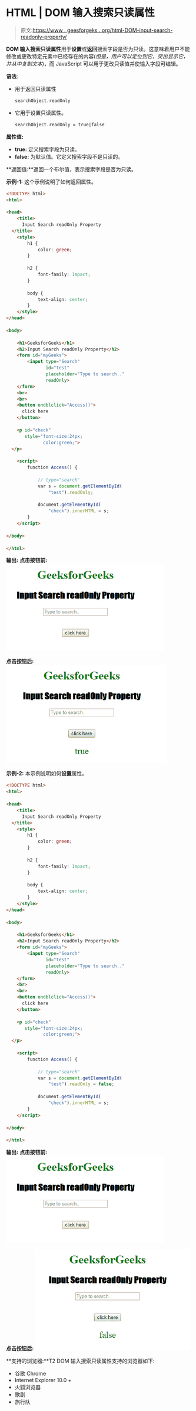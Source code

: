 # HTML | DOM 输入搜索只读属性

> 原文:[https://www . geesforgeks . org/html-DOM-input-search-readonly-property/](https://www.geeksforgeeks.org/html-dom-input-search-readonly-property/)

**DOM 输入搜索只读属性**用于**设置**或**返回**搜索字段是否为只读。这意味着用户不能修改或更改特定元素中已经存在的内容(*但是，用户可以定位到它，突出显示它，并从中复制文本*)，而 JavaScript 可以用于更改只读值并使输入字段可编辑。

**语法**:

*   用于返回只读属性

    ```html
    searchObject.readOnly
    ```

*   它用于设置只读属性。

    ```html
    searchObject.readOnly = true|false
    ```

**属性值:**

*   **true:** 定义搜索字段为只读。
*   **false:** 为默认值。它定义搜索字段不是只读的。

**返回值:**返回一个布尔值，表示搜索字段是否为只读。

**示例-1:** 这个示例说明了如何返回属性。

```html
<!DOCTYPE html>
<html>

<head>
    <title>
      Input Search readOnly Property
  </title>
    <style>
        h1 {
            color: green;
        }

        h2 {
            font-family: Impact;
        }

        body {
            text-align: center;
        }
    </style>
</head>

<body>

    <h1>GeeksforGeeks</h1>
    <h2>Input Search readOnly Property</h2>
    <form id="myGeeks">
        <input type="Search"
               id="test"
               placeholder="Type to search.." 
               readOnly>
    </form>
    <br>
    <br>
    <button ondblclick="Access()">
      click here
    </button>

    <p id="check"
       style="font-size:24px;
              color:green;">
  </p>

    <script>
        function Access() {

            // type="search" 
            var s = document.getElementById(
                "test").readOnly;

            document.getElementById(
                "check").innerHTML = s;
        }
    </script>

</body>

</html>
```

**输出:**
**点击按钮前:**
![](img/f718e035b072d91e5f3a6572ffd93700.png)

**点击按钮后:**
![](img/eb9e6518b483525e897f76e93e8fed69.png)

**示例-2:** 本示例说明如何**设置**属性。

```html
<!DOCTYPE html>
<html>

<head>
    <title>
      Input Search readOnly Property
  </title>
    <style>
        h1 {
            color: green;
        }

        h2 {
            font-family: Impact;
        }

        body {
            text-align: center;
        }
    </style>
</head>

<body>

    <h1>GeeksforGeeks</h1>
    <h2>Input Search readOnly Property</h2>
    <form id="myGeeks">
        <input type="Search" 
               id="test" 
               placeholder="Type to search.." 
               readOnly>
    </form>
    <br>
    <br>
    <button ondblclick="Access()">
      click here
    </button>

    <p id="check" 
       style="font-size:24px;
              color:green;">
  </p>

    <script>
        function Access() {

            // type="search" 
            var s = document.getElementById(
                "test").readOnly = false;

            document.getElementById(
                "check").innerHTML = s;
        }
    </script>

</body>

</html>
```

**输出:**
**点击按钮前:**
![](img/f718e035b072d91e5f3a6572ffd93700.png)

**点击按钮后:**
![](img/d3bbc26a9c1521eb739d5844927d94ca.png)

**支持的浏览器:**T2 DOM 输入搜索只读属性支持的浏览器如下:

*   谷歌 Chrome
*   Internet Explorer 10.0 +
*   火狐浏览器
*   歌剧
*   旅行队